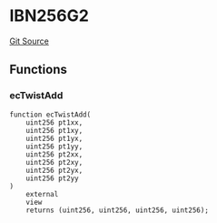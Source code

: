 # IBN256G2

[Git Source](https://github.com/Eoracle/target-contracts/blob/de89fc9e9bc7c046937883aa064d90812f1542cc/src/interfaces/IBN256G2.sol)

## Functions

### ecTwistAdd

```solidity
function ecTwistAdd(
    uint256 pt1xx,
    uint256 pt1xy,
    uint256 pt1yx,
    uint256 pt1yy,
    uint256 pt2xx,
    uint256 pt2xy,
    uint256 pt2yx,
    uint256 pt2yy
)
    external
    view
    returns (uint256, uint256, uint256, uint256);
```
